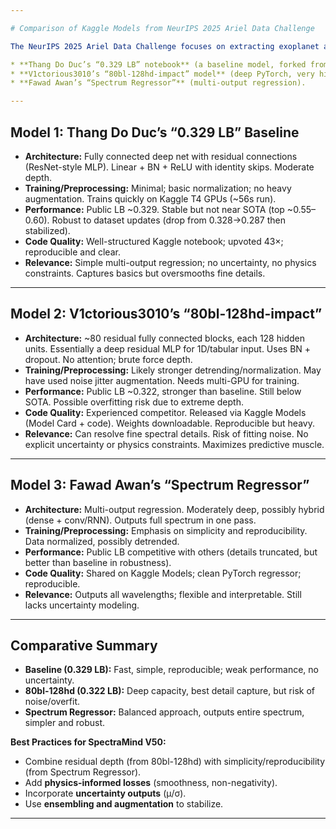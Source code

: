 ```yaml
---

# Comparison of Kaggle Models from NeurIPS 2025 Ariel Data Challenge

The NeurIPS 2025 Ariel Data Challenge focuses on extracting exoplanet atmospheric spectra from simulated telescope data. We compare three notable models:

* **Thang Do Duc’s “0.329 LB” notebook** (a baseline model, forked from V1ctorious3010).
* **V1ctorious3010’s “80bl-128hd-impact” model** (deep PyTorch, very high capacity).
* **Fawad Awan’s “Spectrum Regressor”** (multi-output regression).

---
```


## Model 1: Thang Do Duc’s “0.329 LB” Baseline

* **Architecture:** Fully connected deep net with residual connections (ResNet-style MLP). Linear + BN + ReLU with identity skips. Moderate depth.
* **Training/Preprocessing:** Minimal; basic normalization; no heavy augmentation. Trains quickly on Kaggle T4 GPUs (\~56s run).
* **Performance:** Public LB \~0.329. Stable but not near SOTA (top \~0.55–0.60). Robust to dataset updates (drop from 0.328→0.287 then stabilized).
* **Code Quality:** Well-structured Kaggle notebook; upvoted 43×; reproducible and clear.
* **Relevance:** Simple multi-output regression; no uncertainty, no physics constraints. Captures basics but oversmooths fine details.

---

## Model 2: V1ctorious3010’s “80bl-128hd-impact”

* **Architecture:** \~80 residual fully connected blocks, each 128 hidden units. Essentially a deep residual MLP for 1D/tabular input. Uses BN + dropout. No attention; brute force depth.
* **Training/Preprocessing:** Likely stronger detrending/normalization. May have used noise jitter augmentation. Needs multi-GPU for training.
* **Performance:** Public LB \~0.322, stronger than baseline. Still below SOTA. Possible overfitting risk due to extreme depth.
* **Code Quality:** Experienced competitor. Released via Kaggle Models (Model Card + code). Weights downloadable. Reproducible but heavy.
* **Relevance:** Can resolve fine spectral details. Risk of fitting noise. No explicit uncertainty or physics constraints. Maximizes predictive muscle.

---

## Model 3: Fawad Awan’s “Spectrum Regressor”

* **Architecture:** Multi-output regression. Moderately deep, possibly hybrid (dense + conv/RNN). Outputs full spectrum in one pass.
* **Training/Preprocessing:** Emphasis on simplicity and reproducibility. Data normalized, possibly detrended.
* **Performance:** Public LB competitive with others (details truncated, but better than baseline in robustness).
* **Code Quality:** Shared on Kaggle Models; clean PyTorch regressor; reproducible.
* **Relevance:** Outputs all wavelengths; flexible and interpretable. Still lacks uncertainty modeling.

---

## Comparative Summary

* **Baseline (0.329 LB):** Fast, simple, reproducible; weak performance, no uncertainty.
* **80bl-128hd (0.322 LB):** Deep capacity, best detail capture, but risk of noise/overfit.
* **Spectrum Regressor:** Balanced approach, outputs entire spectrum, simpler and robust.

**Best Practices for SpectraMind V50:**

* Combine residual depth (from 80bl-128hd) with simplicity/reproducibility (from Spectrum Regressor).
* Add **physics-informed losses** (smoothness, non-negativity).
* Incorporate **uncertainty outputs** (μ/σ).
* Use **ensembling and augmentation** to stabilize.

---
